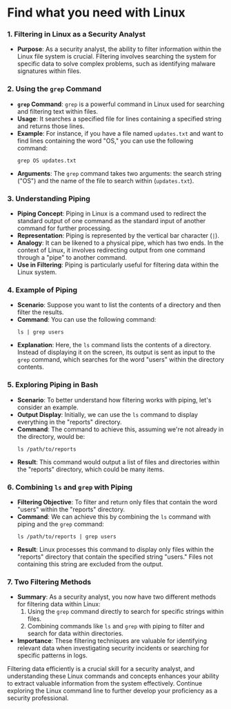 # Find what you need with Linux

### 1. **Filtering in Linux as a Security Analyst**
   - **Purpose**: As a security analyst, the ability to filter information within the Linux file system is crucial. Filtering involves searching the system for specific data to solve complex problems, such as identifying malware signatures within files.
### 2. **Using the `grep` Command**
   - **`grep` Command**: `grep` is a powerful command in Linux used for searching and filtering text within files.
   - **Usage**: It searches a specified file for lines containing a specified string and returns those lines.
   - **Example**: For instance, if you have a file named `updates.txt` and want to find lines containing the word "OS," you can use the following command:
     ```
     grep OS updates.txt
     ```
   - **Arguments**: The `grep` command takes two arguments: the search string ("OS") and the name of the file to search within (`updates.txt`).
### 3. **Understanding Piping**
   - **Piping Concept**: Piping in Linux is a command used to redirect the standard output of one command as the standard input of another command for further processing.
   - **Representation**: Piping is represented by the vertical bar character (`|`).
   - **Analogy**: It can be likened to a physical pipe, which has two ends. In the context of Linux, it involves redirecting output from one command through a "pipe" to another command.
   - **Use in Filtering**: Piping is particularly useful for filtering data within the Linux system.
### 4. **Example of Piping**
   - **Scenario**: Suppose you want to list the contents of a directory and then filter the results.
   - **Command**: You can use the following command:
     ```
     ls | grep users
     ```
   - **Explanation**: Here, the `ls` command lists the contents of a directory. Instead of displaying it on the screen, its output is sent as input to the `grep` command, which searches for the word "users" within the directory contents.
### 5. **Exploring Piping in Bash**
   - **Scenario**: To better understand how filtering works with piping, let's consider an example.
   - **Output Display**: Initially, we can use the `ls` command to display everything in the "reports" directory.
   - **Command**: The command to achieve this, assuming we're not already in the directory, would be:
     ```
     ls /path/to/reports
     ```
   - **Result**: This command would output a list of files and directories within the "reports" directory, which could be many items. 
### 6. **Combining `ls` and `grep` with Piping**
   - **Filtering Objective**: To filter and return only files that contain the word "users" within the "reports" directory.
   - **Command**: We can achieve this by combining the `ls` command with piping and the `grep` command:
     ```
     ls /path/to/reports | grep users
     ```
   - **Result**: Linux processes this command to display only files within the "reports" directory that contain the specified string "users." Files not containing this string are excluded from the output.
### 7. **Two Filtering Methods**
   - **Summary**: As a security analyst, you now have two different methods for filtering data within Linux:
     1. Using the `grep` command directly to search for specific strings within files.
     2. Combining commands like `ls` and `grep` with piping to filter and search for data within directories.
   - **Importance**: These filtering techniques are valuable for identifying relevant data when investigating security incidents or searching for specific patterns in logs.

Filtering data efficiently is a crucial skill for a security analyst, and understanding these Linux commands and concepts enhances your ability to extract valuable information from the system effectively. Continue exploring the Linux command line to further develop your proficiency as a security professional.